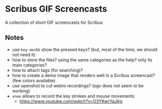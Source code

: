 # Scribus GIF Screencasts

A collection of short GIF screencasts for Scribus

## Notes

- use `key-mon`to show the pressed keys? (but, most of the time, we should not need it)
- how to store the files? using the same categories as the help? only its main categories?
- how to attach tags (for searching)?
- how to create a demo image that renders well in a Scribus screencast? (few colors available)
- use openshot to cut webm recordings? (ogv does not seem to be working)
- `xnee` allows to record the key strokes and mouse movements
  - <https://www.youtube.com/watch?v=O3YKwrYaJAg>
